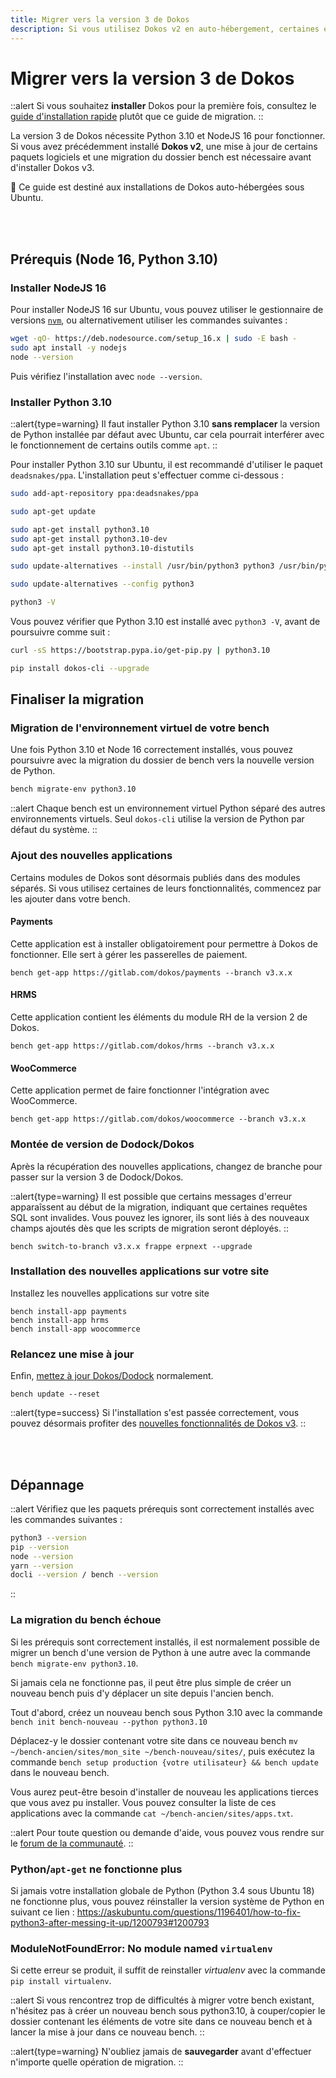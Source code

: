 ```yaml
---
title: Migrer vers la version 3 de Dokos
description: Si vous utilisez Dokos v2 en auto-hébergement, certaines étapes sont requises avant de mettre à jour votre installation vers la version 3 de Dokos.
---
```


# Migrer vers la version 3 de Dokos

::alert
Si vous souhaitez **installer** Dokos pour la première fois, consultez le [guide d'installation rapide](/dodock/administration/installation/automatique) plutôt que ce guide de migration.
::

La version 3 de Dokos nécessite Python 3.10 et NodeJS 16 pour fonctionner. Si vous avez précédemment installé **Dokos v2**, une mise à jour de certains paquets logiciels et une migration du dossier bench est nécessaire avant d'installer Dokos v3.

:page_facing_up: Ce guide est destiné aux installations de Dokos auto-hébergées sous Ubuntu.

<br /><br />

## Prérequis (Node 16, Python 3.10)

### Installer NodeJS 16

Pour installer NodeJS 16 sur Ubuntu, vous pouvez utiliser le gestionnaire de versions [`nvm`](https://github.com/nvm-sh/nvm), ou alternativement utiliser les commandes suivantes :

```sh
wget -qO- https://deb.nodesource.com/setup_16.x | sudo -E bash -
sudo apt install -y nodejs
node --version
```

Puis vérifiez l'installation avec `node --version`.

### Installer Python 3.10

::alert{type=warning}
Il faut installer Python 3.10 **sans remplacer** la version de Python installée par défaut avec Ubuntu, car cela pourrait interférer avec le fonctionnement de certains outils comme `apt`.
::

Pour installer Python 3.10 sur Ubuntu, il est recommandé d'utiliser le paquet `deadsnakes/ppa`. L'installation peut s'effectuer comme ci-dessous :

```sh
sudo add-apt-repository ppa:deadsnakes/ppa

sudo apt-get update

sudo apt-get install python3.10
sudo apt-get install python3.10-dev
sudo apt-get install python3.10-distutils

sudo update-alternatives --install /usr/bin/python3 python3 /usr/bin/python3.10 1

sudo update-alternatives --config python3

python3 -V
```


Vous pouvez vérifier que Python 3.10 est installé avec `python3 -V`, avant de poursuivre comme suit :

```sh
curl -sS https://bootstrap.pypa.io/get-pip.py | python3.10

pip install dokos-cli --upgrade
```

## Finaliser la migration

### Migration de l'environnement virtuel de votre bench
Une fois Python 3.10 et Node 16 correctement installés, vous pouvez poursuivre avec la migration du dossier de bench vers la nouvelle version de Python.

```sh
bench migrate-env python3.10
```

::alert
Chaque bench est un environnement virtuel Python séparé des autres environnements virtuels. Seul `dokos-cli` utilise la version de Python par défaut du système.
::


### Ajout des nouvelles applications
Certains modules de Dokos sont désormais publiés dans des modules séparés. Si vous utilisez certaines de leurs fonctionnalités, commencez par les ajouter dans votre bench.

#### Payments
Cette application est à installer obligatoirement pour permettre à Dokos de fonctionner.
Elle sert à gérer les passerelles de paiement.
```
bench get-app https://gitlab.com/dokos/payments --branch v3.x.x
```

#### HRMS
Cette application contient les éléments du module RH de la version 2 de Dokos.
```
bench get-app https://gitlab.com/dokos/hrms --branch v3.x.x
```

#### WooCommerce
Cette application permet de faire fonctionner l'intégration avec WooCommerce.
```
bench get-app https://gitlab.com/dokos/woocommerce --branch v3.x.x
```


### Montée de version de Dodock/Dokos
Après la récupération des nouvelles applications, changez de branche pour passer sur la version 3 de Dodock/Dokos.

::alert{type=warning}
Il est possible que certains messages d'erreur apparaîssent au début de la migration, indiquant que certaines requêtes SQL sont invalides. Vous pouvez les ignorer, ils sont liés à des nouveaux champs ajoutés dès que les scripts de migration seront déployés.
::

```
bench switch-to-branch v3.x.x frappe erpnext --upgrade
```

### Installation des nouvelles applications sur votre site
Installez les nouvelles applications sur votre site
```
bench install-app payments
bench install-app hrms
bench install-app woocommerce
```

### Relancez une mise à jour
Enfin, [mettez à jour Dokos/Dodock](/fr/getting-started/updating-dokos) normalement.
```
bench update --reset
```

::alert{type=success}
Si l'installation s'est passée correctement, vous pouvez désormais profiter des [nouvelles fonctionnalités de Dokos v3](/fr/version/v3.0.0).
::

<br /><br />

## Dépannage

::alert
Vérifiez que les paquets prérequis sont correctement installés avec les commandes suivantes :
```sh
python3 --version
pip --version
node --version
yarn --version
docli --version / bench --version
```
::

### La migration du bench échoue

Si les prérequis sont correctement installés, il est normalement possible de migrer un bench d'une version de Python à une autre avec la commande `bench migrate-env python3.10`.

Si jamais cela ne fonctionne pas, il peut être plus simple de créer un nouveau bench puis d'y déplacer un site depuis l'ancien bench.

Tout d'abord, créez un nouveau bench sous Python 3.10 avec la commande `bench init bench-nouveau --python python3.10`

Déplacez-y le dossier contenant votre site dans ce nouveau bench `mv ~/bench-ancien/sites/mon_site ~/bench-nouveau/sites/`, puis exécutez la commande `bench setup production {votre utilisateur} && bench update` dans le nouveau bench.

Vous aurez peut-être besoin d'installer de nouveau les applications tierces que vous avez pu installer. Vous pouvez consulter la liste de ces applications avec la commande `cat ~/bench-ancien/sites/apps.txt`.

::alert
Pour toute question ou demande d'aide, vous pouvez vous rendre sur le [forum de la communauté](https://community.dokos.io).
::

### Python/`apt-get` ne fonctionne plus

Si jamais votre installation globale de Python (Python 3.4 sous Ubuntu 18) ne fonctionne plus, vous pouvez réinstaller la version système de Python en suivant ce lien :
<https://askubuntu.com/questions/1196401/how-to-fix-python3-after-messing-it-up/1200793#1200793>

### ModuleNotFoundError: No module named `virtualenv`

Si cette erreur se produit, il suffit de reinstaller *virtualenv* avec la commande `pip install virtualenv`.


::alert
Si vous rencontrez trop de difficultés à migrer votre bench existant, n'hésitez pas à créer un nouveau bench sous python3.10, à couper/copier le dossier contenant les éléments de votre site dans ce nouveau bench et à lancer la mise à jour dans ce nouveau bench.
::

::alert{type=warning}
N'oubliez jamais de **sauvegarder** avant d'effectuer n'importe quelle opération de migration.
::